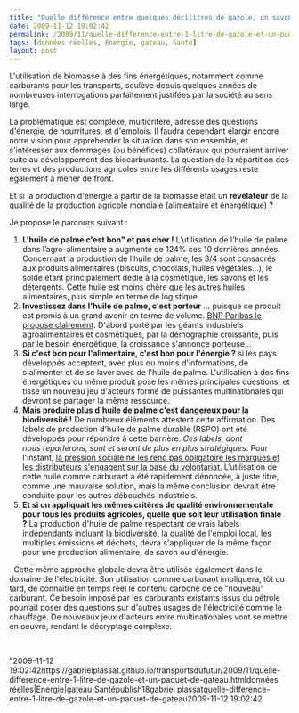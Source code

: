 ```yaml
---
title: "Quelle différence entre quelques décilitres de gazole, un savon et un paquet de gateau ?"
date: 2009-11-12 19:02:42
permalink: /2009/11/quelle-difference-entre-1-litre-de-gazole-et-un-paquet-de-gateau.html
tags: [données réelles, Energie, gateau, Santé]
layout: post
---
```


<p>L'utilisation de biomasse à des fins énergétiques, notamment comme carburants pour les transports, soulève depuis quelques années de nombreuses interrogations parfaitement justifées par la société au sens large.</p> <p>La problématique est complexe, multicritère, adresse des questions d'énergie, de nourritures, et d'emplois. Il faudra cependant élargir encore notre vision pour appréhender la situation dans son ensemble, et s'intéresser aux dommages (ou bénéfices) collatéraux qui pourraient arriver suite au développement des biocarburants. La question de la répartition des terres et des productions agricoles entre les différents usages reste également à mener de front.</p> <p>Et si la production d'énergie à partir de la biomasse était un <strong>révélateur</strong> de la qualité de la production agricole mondiale (alimentaire et énergétique) ?  </p> <p></p>   <!--more-->  <p>Je propose le parcours suivant : </p> <ol> <li> <div><strong>L'huile de palme c'est bon" et pas cher !</strong> L’utilisation de l’huile de palme dans l’agro-alimentaire a augmenté de 124% ces 10 dernières années. Concernant la production de l’huile de palme, les 3/4 sont consacrés aux produits alimentaires (biscuits, chocolats, huiles végétales…), le solde étant principalement dédié à la cosmétique, les savons et les détergents. Cette huile est moins chère que les autres huiles alimentaires, plus simple en terme de logistique.</div> <li> <div><strong>Investissez dans l'huile de palme, c'est porteur</strong> ... puisque ce produit est promis à un grand avenir en terme de volume. <a href="https://gabrielplassat.github.io/transportsdufutur/wp-content/uploads/sites/6/2009/11/FS-HuilePalm.pdf"" title=""investissez dans l'huile de palme"">BNP Paribas le propose clairement</a>. D'abord porté par les géants industriels agroalimentaires et cosmétiques, par la démographie croissante, puis par le besoin énergétique, la croissance s'annonce porteuse...</div> <li> <div><strong>Si c'est bon pour l'alimentaire, c'est bon pour l'énergie ?</strong> si les pays développés acceptent, avec plus ou moins d'informations, de s'alimenter et de se laver avec de l'huile de palme. L'utilisation à des fins énergétiques du même produit pose les mêmes principales questions, et tisse un nouveau jeu d'acteurs formé de puissantes multinationales qui devront se partager la même ressource.</div> <li> <div><strong>Mais produire plus d'huile de palme c'est dangereux pour la biodiversité !</strong> De nombreux éléments attestent cette affirmation. Des labels de production d'huile de palme durable (RSPO) ont été développés pour répondre à cette barrière. <em>Ces labels, dont nous reparlerons, sont et seront de plus en plus stratégiques</em>. Pour l'instant, <a href=""http://www.rue89.com/dessous-assiette/2009/11/05/les-groupes-alimentaires-francais-boudent-lhuile-de-palme-durable"" title=""l'huile de palme chez les distributeurs français"">la pression sociale ne les rend pas obligatoire les marques et les distributeurs s'engagent sur la base du volontariat.</a> L'utilisation de cette huile comme carburant a été rapidement dénoncée, à juste titre, comme une mauvaise solution, mais la même conclusion devrait être conduite pour les autres débouchés industriels. </div> <li> <div><strong>Et si on appliquait les mêmes critères de qualité environnementale pour tous les produits agricoles, quelle que soit leur utilisation finale ?</strong> La production d'huile de palme respectant de vrais labels indépendants incluant la biodiversité, la qualité de l'emploi local, les multiples émissions et déchets, devra s'appliquer de la même façon pour une production alimentaire, de savon ou d'énergie.</div></li> </li> </li> </li> </li> </ol> <p>  Cette même approche globale devra être utilisée également dans le domaine de l'électricité. Son utilisation comme carburant impliquera, tôt ou tard, de connaître en temps réel le contenu carbone de ce "nouveau" carburant. Ce besoin imposé par les carburants existants issus du pétrole pourrait poser des questions sur d'autres usages de l'électricité comme le chauffage. De nouveaux jeux d'acteurs entre multinationales vont se mettre en oeuvre, rendant le décryptage complexe.</p> <p> </p>"2009-11-12 19:02:42https://gabrielplassat.github.io/transportsdufutur/2009/11/quelle-difference-entre-1-litre-de-gazole-et-un-paquet-de-gateau.htmldonnées réelles|Energie|gateau|Santépublish18gabriel plassatquelle-difference-entre-1-litre-de-gazole-et-un-paquet-de-gateau2009-11-12 19:02:42

